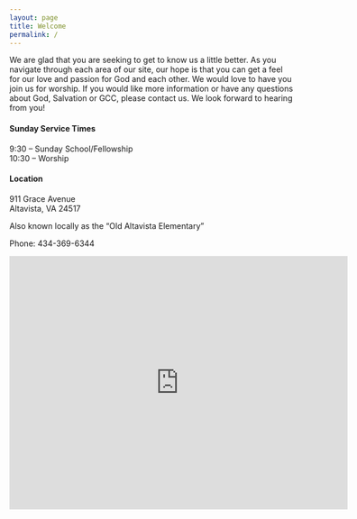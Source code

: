 ```yaml
---
layout: page
title: Welcome
permalink: /
---
```

We are glad that you are seeking to get to know us a little better.  As you navigate through each area of our site, our hope is that you can get a feel for our love and passion for God and each other.  We would love to have you join us for worship.  If you would like more information or have any questions about God, Salvation or GCC, please contact us.  We look forward to hearing from you!

 

#### Sunday Service Times

9:30 – Sunday School/Fellowship  
10:30 – Worship



#### Location

911 Grace Avenue  
Altavista, VA 24517

Also known locally as the “Old Altavista Elementary”

Phone: 434-369-6344

<iframe src="https://www.google.com/maps/embed?pb=!1m14!1m8!1m3!1d12726.119925882347!2d-79.29584890000001!3d37.116304400000004!3m2!1i1024!2i768!4f13.1!3m3!1m2!1s0x89b677ff619f4d5b%3A0x47f0e4e6cb8715e4!2sGrace+Community+Church!5e0!3m2!1sen!2sus!4v1509908229703" width="600" height="450" frameborder="0" style="border:0" allowfullscreen></iframe>
